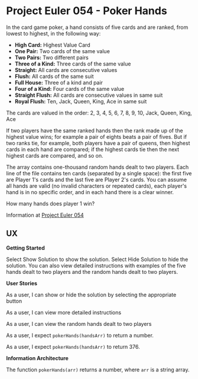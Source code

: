 # Project Euler 054 - Poker Hands

In the card game poker, a hand consists of five cards and are ranked, from lowest to highest, in the following way:

- **High Card:** Highest Value Card
- **One Pair:** Two cards of the same value
- **Two Pairs:** Two different pairs
- **Three of a Kind:** Three cards of the same value
- **Straight:** All cards are consecutive values
- **Flush:** All cards of the same suit
- **Full House:** Three of a kind and pair
- **Four of a Kind:** Four cards of the same value
- **Straight Flush:** All cards are consecutive values in same suit
- **Royal Flush:** Ten, Jack, Queen, King, Ace in same suit

The cards are valued in the order:
2, 3, 4, 5, 6, 7, 8, 9, 10, Jack, Queen, King, Ace

If two players have the same ranked hands then the rank made up of the highest value wins; for example a pair of eights beats a pair of fives.  But if two ranks tie, for example, both players have a pair of queens, then highest cards in each hand are compared; if the highest cards tie then the next highest cards are compared, and so on.

The array contains one-thousand random hands dealt to two players.  Each line of the file contains ten cards (separated by a single space): the first five are Player 1's cards and the last five are Player 2's cards.  You can assume all hands are valid (no invalid characters or repeated cards), each player's hand is in no specific order, and in each hand there is a clear winner.

How many hands does player 1 win?

Information at [Project Euler 054](https://projecteuler.net/problem=54)

## UX

**Getting Started**

Select Show Solution to show the solution.  Select Hide Solution to hide the solution.  You can also view detailed instructions with examples of the five hands dealt to two players and the random hands dealt to two players.

**User Stories**

As a user, I can show or hide the solution by selecting the appropriate button

As a user, I can view more detailed instructions

As a user, I can view the random hands dealt to two players

As a user, I expect `pokerHands(handsArr)` to return a number.

As a user, I expect `pokerHands(handsArr)` to return 376.

**Information Architecture**

The function `pokerHands(arr)` returns a number, where `arr` is a string array.